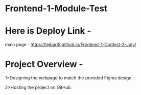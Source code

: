 # Frontend-1-Module-Test

# Here is Deploy Link - 

 main page - https://tejbari5.github.io/Frontend-1-Contest-2-July/

# Project Overview -

1>Designing the webpage to match the provided Figma design.

2>Hosting the project on GitHub.
